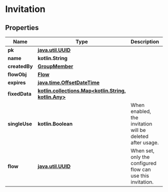 
# Invitation

## Properties
Name | Type | Description | Notes
------------ | ------------- | ------------- | -------------
**pk** | [**java.util.UUID**](java.util.UUID.md) |  |  [readonly]
**name** | **kotlin.String** |  | 
**createdBy** | [**GroupMember**](GroupMember.md) |  |  [readonly]
**flowObj** | [**Flow**](Flow.md) |  |  [readonly]
**expires** | [**java.time.OffsetDateTime**](java.time.OffsetDateTime.md) |  |  [optional]
**fixedData** | [**kotlin.collections.Map&lt;kotlin.String, kotlin.Any&gt;**](kotlin.Any.md) |  |  [optional]
**singleUse** | **kotlin.Boolean** | When enabled, the invitation will be deleted after usage. |  [optional]
**flow** | [**java.util.UUID**](java.util.UUID.md) | When set, only the configured flow can use this invitation. |  [optional]



